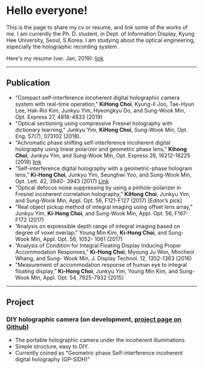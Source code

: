 # Hello everyone!

This is the page to share my cv or resume, and link some of the works of me.
I am currently the Ph. D. student, in Dept. of Information Display, Kyung Hee University, Seoul, S.Korea.
I am studying about the optical engineering, especially the holographic recording system.

Here's my resume (ver. Jan, 2019): [link](https://github.com/kihongChoi/kihongChoi.github.io/blob/master/cv_ver20190212.pdf)

---

## Publication
* "Compact self-interference incoherent digital holographic camera system with real-time operation," **KiHong Choi**, Kyung-Il Joo, Tae-Hyun Lee, Hak-Rin Kim, Junkyu Yim, Hyeongkyu Do, and Sung-Wook Min, Opt. Express 27, 4818-4833 (2019)
* "Optical sectioning using compressive Fresnel holography with dictionary learning," Junkyu Yim, **KiHong Choi**, Sung-Wook Min, Opt. Eng. 57(7), 073102 (2018).
* "Achromatic phase shifting self-interference incoherent digital holography using linear polarizer and geometric phase lens," **Kihong Choi**, Junkyu Yim, and Sung-Wook Min, Opt. Express 26, 16212-16225 (2018) [link](https://www.osapublishing.org/oe/abstract.cfm?URI=oe-26-13-16212)
* ”Self-interference digital holography with a geometric-phase hologram lens,” **Ki-Hong Choi**, Junkyu Yim, Seunghwi Yoo, and Sung-Wook Min, Opt. Lett. 42, 3940- 3943 (2017) [Link](https://www.osapublishing.org/ol/abstract.cfm?uri=ol-42-19-3940)
* “Optical defocus noise suppressing by using a pinhole-polarizer in Fresnel incoherent correlation holography,” **KiHong Choi**, Junkyu Yim, and Sung-Wook Min, Appl. Opt. 56, F121-F127 (2017) [Editor’s pick]
* ”Real object pickup method of integral imaging using offset lens array,” Junkyu Yim, **Ki-Hong Choi**, and Sung-Wook Min, Appl. Opt. 56, F167-F172 (2017)
* ”Analysis on expressible depth range of integral imaging based on degree of voxel overlap,” Young Min Kim, **Ki-Hong Choi**, and Sung-Wook Min, Appl. Opt. 56, 1052- 1061 (2017)
* ”Analysis of Condition for Integral Floating Display Inducing Proper Accommodation Responses,” **Ki-Hong Choi**, Myoung Ju Won, Mincheol Whang, and Sung- Wook Min, J. Display Technol. 12, 1352-1363 (2016)
* ”Measurement of accommodation response of human eye to integral floating display,” **Ki-Hong Choi**, Junkyu Yim, Young Min Kim, and Sung-Wook Min, Appl. Opt. 54, 7925-7932 (2015)

---

## Project
### DIY holographic camera (on development, [project page on Github](https://github.com/kihongChoi/gpsidh))
* The portable holographic camera under the incoherent illuminations
* Simple structure, easy to DIY.
* Currently coined as "Geometric phase Self-interference incoherent digital holography (GP-SIDH)"

